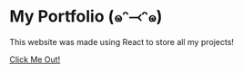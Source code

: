 # My Portfolio (๑ᵔ⤙ᵔ๑)

This website was made using React to store all my projects!

[Click Me Out!](https://lilyso.netlify.app/)
